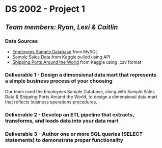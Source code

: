 # DS 2002 - Project 1
## *Team members: Ryan, Lexi & Caitlin*

### Data Sources 
- [Employees Sample Database](https://dev.mysql.com/doc/employee/en/) from MySQL
- [Sample Sales Data](https://www.kaggle.com/datasets/kyanyoga/sample-sales-data) from Kaggle pulled using API
- [Shipping Ports Around the World](https://www.kaggle.com/datasets/sanjeetsinghnaik/ship-ports) from Kaggle using .csv format

### Deliverable 1 - Design a dimensional data mart that represents a simple business process of your choosing
Our team used the Employees Sample Database, along with Sample Sales Data & Shipping Ports Around the World, to design a dimensional data mart that reflects business operations procedures.

### Deliverable 2 - Develop an ETL pipeline that extracts, transforms, and loads data into your data mart


### Deliverable 3 - Author one or more SQL queries (SELECT statements) to demonstrate proper functionality

